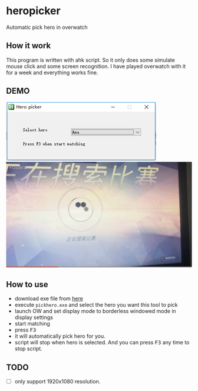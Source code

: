 # heropicker
Automatic pick hero in overwatch

## How it work

This program is written with ahk script. So it only does some simulate mouse click and some screen recognition. I have played overwatch with it for a week and everything works fine.

## DEMO
![](./msc/gui.png)
[![](./msc/video.png)](http://player.youku.com/player.php/sid/XMjUwODI2Mzc5Mg==/v.swf)

## How to use 

- download exe file from [here](https://github.com/ufo22940268/heropicker/releases)
- execute `pickhero.exe` and select the hero you want this tool to pick
- launch OW and set display mode to borderless windowed mode in display settings
- start matching
- press <kbd>F3</kbd>
- it will automatically pick hero for you.
- script will stop when hero is selected. And you can press <kbd>F3</kbd> any time to stop script.

## TODO

- [ ] only support 1920x1080 resolution.

